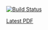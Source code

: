 [![Build Status](https://travis-ci.org/BenWeedon/tSeospensuli.svg?branch=master)](https://travis-ci.org/BenWeedon/tSeospensuli)

[Latest PDF](https://github.com/BenWeedon/tSeospensuli/releases/latest)
